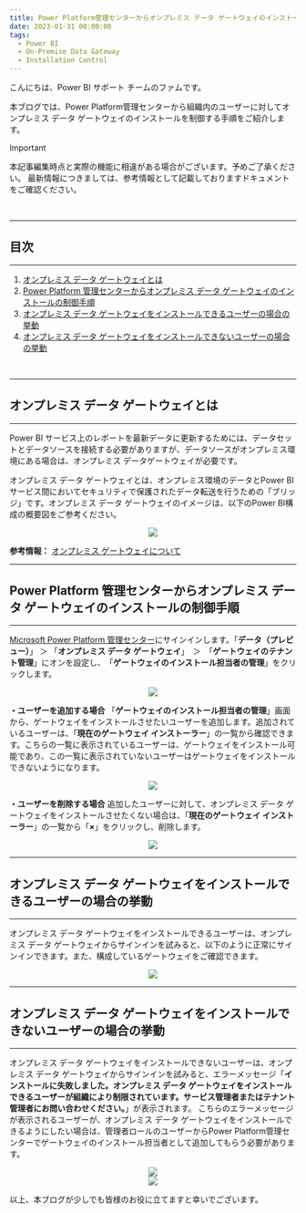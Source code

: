 ```yaml
---
title: Power Platform管理センターからオンプレミス データ ゲートウェイのインストールの制御方法
date: 2023-01-31 00:00:00 
tags:
  - Power BI
  - On-Premise Data Gateway 
  - Installation Control
---
```



こんにちは、Power BI サポート チームのファムです。

本ブログでは、Power Platform管理センターから組織内のユーザーに対してオンプレミス データ ゲートウェイのインストールを制御する手順をご紹介します。

<!-- more -->
> [!IMPORTANT]  
> 本記事編集時点と実際の機能に相違がある場合がございます。予めご了承ください。
> 最新情報につきましては、参考情報として記載しておりますドキュメントをご確認ください。
</br>

---
## 目次
---
1. [オンプレミス データ ゲートウェイとは](#オンプレミス-データ-ゲートウェイとは)
2. [Power Platform 管理センターからオンプレミス データ ゲートウェイのインストールの制御手順](#Power-Platform-管理センターからオンプレミス-データ-ゲートウェイのインストールの制御手順)
3. [オンプレミス データ ゲートウェイをインストールできるユーザーの場合の挙動](#オンプレミス-データ-ゲートウェイをインストールできるユーザーの場合の挙動)
4. [オンプレミス データ ゲートウェイをインストールできないユーザーの場合の挙動](#オンプレミス-データ-ゲートウェイをインストールできないユーザーの場合の挙動)
</br>

---
##  オンプレミス データ ゲートウェイとは
---
Power BI サービス上のレポートを最新データに更新するためには、データセットとデータソースを接続する必要がありますが、データソースがオンプレミス環境にある場合は、オンプレミス データゲートウェイが必要です。

オンプレミス データ ゲートウェイとは、オンプレミス環境のデータとPower BIサービス間においてセキュリティで保護されたデータ転送を行うための「ブリッジ」です。オンプレミス データ ゲートウェイのイメージは、以下のPower BI構成の概要図をご参考ください。

<div align="center">
<img src="image1.png">
</div>

 **参考情報：**
 [オンプレミス ゲートウェイについて](https://learn.microsoft.com/ja-jp/power-platform/admin/wp-onpremises-gateway)


---

##  Power Platform 管理センターからオンプレミス データ ゲートウェイのインストールの制御手順

---
[Microsoft Power Platform 管理センター](https://admin.powerplatform.microsoft.com/)にサインインします。「**データ（プレビュー）**」  ＞ 「**オンプレミス データ ゲートウェイ**」　＞　「**ゲートウェイのテナント管理**」にオンを設定し、　「**ゲートウェイのインストール担当者の管理**」をクリックします。

<div align="center">
<img src="image2.png">
</div>

**・ユーザーを追加する場合**
「**ゲートウェイのインストール担当者の管理**」画面から、ゲートウェイをインストールさせたいユーザーを追加します。追加されているユーザーは、「**現在のゲートウェイ インストーラー**」の一覧から確認できます。こちらの一覧に表示されているユーザーは、ゲートウェイをインストール可能であり、この一覧に表示されていないユーザーはゲートウェイをインストールできないようになります。
</br>

<div align="center">
<img src="image3.png">
</div>


**・ユーザーを削除する場合**
追加したユーザーに対して、オンプレミス データ ゲートウェイをインストールさせたくない場合は、「**現在のゲートウェイ インストーラー**」の一覧から「**×**」をクリックし、削除します。

<div align="center">
<img src="image4.png">
</div>


---

##  オンプレミス データ ゲートウェイをインストールできるユーザーの場合の挙動

---

オンプレミス データ ゲートウェイをインストールできるユーザーは、オンプレミス データ ゲートウェイからサインインを試みると、以下のように正常にサインインできます。また、構成しているゲートウェイをご確認できます。

<div align="center">
<img src="image5.png">
</div>

---

##  オンプレミス データ ゲートウェイをインストールできないユーザーの場合の挙動

---

オンプレミス データ ゲートウェイをインストールできないユーザーは、オンプレミス データ ゲートウェイからサインインを試みると、エラーメッセージ「**インストールに失敗しました。オンプレミス データ ゲートウェイをインストールできるユーザーが組織により制限されています。サービス管理者またはテナント管理者にお問い合わせください。**」が表示されます。
こちらのエラーメッセージが表示されるユーザーが、オンプレミス データ ゲートウェイをインストールできるようにしたい場合は、管理者ロールのユーザーからPower Platform管理センターでゲートウェイのインストール担当者として追加してもらう必要があります。


<div align="center">
<img src="image6.png">
</div>
<div align="center">
<img src="image7.png">
</div>

以上、本ブログが少しでも皆様のお役に立てますと幸いでございます。